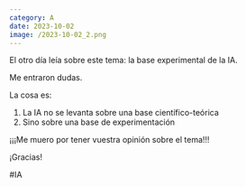 ```yaml
--- 
category: A 
date: 2023-10-02 
image: /2023-10-02_2.png 
--- 
```


El otro día leía sobre este tema: la base experimental de la IA. 

Me entraron dudas. 

La cosa es:

1) La IA no se levanta sobre una base científico-teórica
2) Sino sobre una base de experimentación

¡¡¡Me muero por tener vuestra opinión sobre el tema!!!

¡Gracias!

#IA